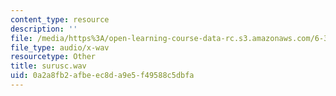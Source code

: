 ```yaml
---
content_type: resource
description: ''
file: /media/https%3A/open-learning-course-data-rc.s3.amazonaws.com/6-341-discrete-time-signal-processing-fall-2005/0a2a8fb2afbeec8da9e5f49588c5dbfa_surusc.wav
file_type: audio/x-wav
resourcetype: Other
title: surusc.wav
uid: 0a2a8fb2-afbe-ec8d-a9e5-f49588c5dbfa
---
```

